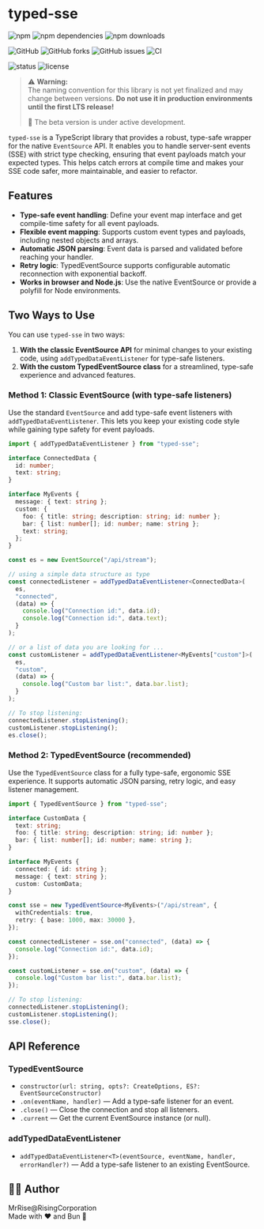 # typed-sse

![npm](https://img.shields.io/npm/v/typed-sse?logo=npm&color=orange)
![npm dependencies](https://img.shields.io/librariesio/release/npm/typed-sse?logo=npm)
![npm downloads](https://img.shields.io/npm/dw/typed-sse?logo=npm)

![GitHub](https://img.shields.io/github/stars/Rising-Corporation/typed-sse?style=social&logo=github)
![GitHub forks](https://img.shields.io/github/forks/Rising-Corporation/typed-sse?style=social&logo=github)
![GitHub issues](https://img.shields.io/github/issues/Rising-Corporation/typed-sse?logo=github)
![CI](https://github.com/Rising-Corporation/typed-sse/actions/workflows/ci.yml/badge.svg)

![status](https://img.shields.io/badge/status-beta-orange)
![license](https://img.shields.io/github/license/Rising-Corporation/typed-sse?logo=open-source-initiative&logoColor=white)

<!-- [![Conventional Commits](https://img.shields.io/badge/Conventional%20Commits-1.0.0-blue.svg?logo=conventionalcommits)](https://www.conventionalcommits.org/en/v1.0.0/) -->

> ⚠️ **Warning:**  
> The naming convention for this library is not yet finalized and may change between versions. **Do not use it in production environments until the first LTS release!**
>
> 🚧 The beta version is under active development.

`typed-sse` is a TypeScript library that provides a robust, type-safe wrapper for the native `EventSource` API. It enables you to handle server-sent events (SSE) with strict type checking, ensuring that event payloads match your expected types. This helps catch errors at compile time and makes your SSE code safer, more maintainable, and easier to refactor.

## Features

- **Type-safe event handling**: Define your event map interface and get compile-time safety for all event payloads.
- **Flexible event mapping**: Supports custom event types and payloads, including nested objects and arrays.
- **Automatic JSON parsing**: Event data is parsed and validated before reaching your handler.
- **Retry logic**: TypedEventSource supports configurable automatic reconnection with exponential backoff.
- **Works in browser and Node.js**: Use the native EventSource or provide a polyfill for Node environments.

## Two Ways to Use

You can use `typed-sse` in two ways:

1. **With the classic EventSource API** for minimal changes to your existing code, using `addTypedDataEventListener` for type-safe listeners.
2. **With the custom TypedEventSource class** for a streamlined, type-safe experience and advanced features.

### Method 1: Classic EventSource (with type-safe listeners)

Use the standard `EventSource` and add type-safe event listeners with `addTypedDataEventListener`. This lets you keep your existing code style while gaining type safety for event payloads.

```typescript
import { addTypedDataEventListener } from "typed-sse";

interface ConnectedData {
  id: number;
  text: string;
}

interface MyEvents {
  message: { text: string };
  custom: {
    foo: { title: string; description: string; id: number };
    bar: { list: number[]; id: number; name: string };
    text: string;
  };
}

const es = new EventSource("/api/stream");

// using a simple data structure as type
const connectedListener = addTypedDataEventListener<ConnectedData>(
  es,
  "connected",
  (data) => {
    console.log("Connection id:", data.id);
    console.log("Connection id:", data.text);
  }
);

// or a list of data you are looking for ...
const customListener = addTypedDataEventListener<MyEvents["custom"]>(
  es,
  "custom",
  (data) => {
    console.log("Custom bar list:", data.bar.list);
  }
);

// To stop listening:
connectedListener.stopListening();
customListener.stopListening();
es.close();
```

### Method 2: TypedEventSource (recommended)

Use the `TypedEventSource` class for a fully type-safe, ergonomic SSE experience. It supports automatic JSON parsing, retry logic, and easy listener management.

```typescript
import { TypedEventSource } from "typed-sse";

interface CustomData {
  text: string;
  foo: { title: string; description: string; id: number };
  bar: { list: number[]; id: number; name: string };
}

interface MyEvents {
  connected: { id: string };
  message: { text: string };
  custom: CustomData;
}

const sse = new TypedEventSource<MyEvents>("/api/stream", {
  withCredentials: true,
  retry: { base: 1000, max: 30000 },
});

const connectedListener = sse.on("connected", (data) => {
  console.log("Connection id:", data.id);
});

const customListener = sse.on("custom", (data) => {
  console.log("Custom bar list:", data.bar.list);
});

// To stop listening:
connectedListener.stopListening();
customListener.stopListening();
sse.close();
```

## API Reference

### TypedEventSource

- `constructor(url: string, opts?: CreateOptions, ES?: EventSourceConstructor)`
- `.on(eventName, handler)` — Add a type-safe listener for an event.
- `.close()` — Close the connection and stop all listeners.
- `.current` — Get the current EventSource instance (or null).

### addTypedDataEventListener

- `addTypedDataEventListener<T>(eventSource, eventName, handler, errorHandler?)` — Add a type-safe listener to an existing EventSource.

## 👨‍💻 Author

MrRise@RisingCorporation  
Made with ❤️ and Bun 🐇
